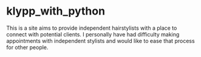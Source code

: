 # klypp_with_python
This is a site aims to provide independent hairstylists with a place to connect with potential clients.
I personally have had difficulty making appointments with independent stylists and would like to ease that process for
other people.
